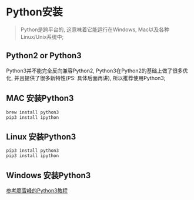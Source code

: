 # Python安装


> Python是跨平台的, 这意味着它能运行在Windows, Mac以及各种Linux/Unix系统中;  

## Python2 or Python3

Python3并不能完全反向兼容Python2, Python3在Python2的基础上做了很多优化, 并且提供了很多新特性(PS: 具体后面再讲), 所以推荐使用Python3;


## MAC 安装Python3

```shell
brew install python3
pip3 install ipython
```

## Linux 安装Python3

```shell
pip3 install python3
pip3 install ipython
```


## Windows 安装Python3

[参考廖雪峰的Python3教程](https://www.liaoxuefeng.com/wiki/0014316089557264a6b348958f449949df42a6d3a2e542c000/0014316090478912dab2a3a9e8f4ed49d28854b292f85bb000) 


